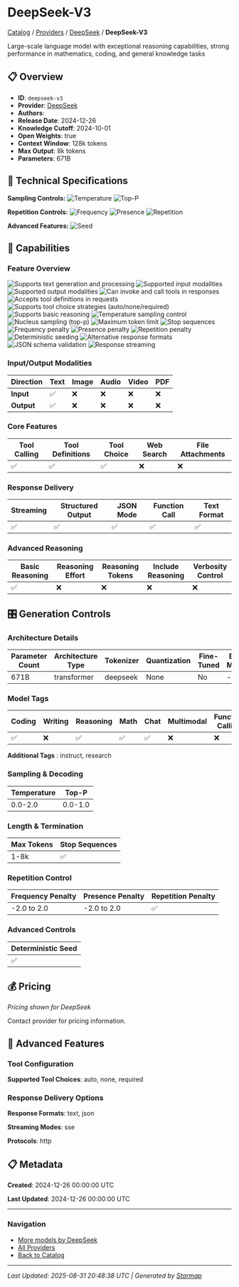 # DeepSeek-V3
  
[Catalog](../../../..) / [Providers](../../..) / [DeepSeek](../..) / **DeepSeek-V3**


Large-scale language model with exceptional reasoning capabilities,  strong performance in mathematics, coding, and general knowledge tasks

  
  
## 📋 Overview
  
- **ID**: `deepseek-v3`
- **Provider**: [DeepSeek](../)
- **Authors**: 
- **Release Date**: 2024-12-26
- **Knowledge Cutoff**: 2024-10-01
- **Open Weights**: true
- **Context Window**: 128k tokens
- **Max Output**: 8k tokens
- **Parameters**: 671B
  
## 🔬 Technical Specifications
  
**Sampling Controls:** ![Temperature](https://img.shields.io/badge/temperature-supported-red) ![Top-P](https://img.shields.io/badge/top__p-supported-red)

**Repetition Controls:** ![Frequency](https://img.shields.io/badge/frequency__penalty-supported-purple) ![Presence](https://img.shields.io/badge/presence__penalty-supported-purple) ![Repetition](https://img.shields.io/badge/repetition__penalty-supported-purple)

**Advanced Features:** ![Seed](https://img.shields.io/badge/seed-deterministic-green)
  
  
## 🎯 Capabilities
  
### Feature Overview
  
![Supports text generation and processing](https://img.shields.io/badge/text-✓-blue) ![Supported input modalities](https://img.shields.io/badge/input-text-teal) ![Supported output modalities](https://img.shields.io/badge/output-text-cyan) ![Can invoke and call tools in responses](https://img.shields.io/badge/tool__calls-✓-yellow) ![Accepts tool definitions in requests](https://img.shields.io/badge/tools-✓-yellow) ![Supports tool choice strategies (auto/none/required)](https://img.shields.io/badge/tool__choice-✓-yellow) ![Supports basic reasoning](https://img.shields.io/badge/reasoning-✓-lime) ![Temperature sampling control](https://img.shields.io/badge/temperature-core-red) ![Nucleus sampling (top-p)](https://img.shields.io/badge/top__p-core-red) ![Maximum token limit](https://img.shields.io/badge/max__tokens-core-blue) ![Stop sequences](https://img.shields.io/badge/stop-core-blue) ![Frequency penalty](https://img.shields.io/badge/frequency__penalty-core-purple) ![Presence penalty](https://img.shields.io/badge/presence__penalty-core-purple) ![Repetition penalty](https://img.shields.io/badge/repetition__penalty-advanced-purple) ![Deterministic seeding](https://img.shields.io/badge/seed-advanced-green) ![Alternative response formats](https://img.shields.io/badge/format__response-✓-cyan) ![JSON schema validation](https://img.shields.io/badge/structured__outputs-✓-cyan) ![Response streaming](https://img.shields.io/badge/streaming-✓-cyan)
  
  
### Input/Output Modalities
  
| Direction | Text | Image | Audio | Video | PDF |
|---------|---------|---------|---------|---------|---------|
| **Input** | ✅ | ❌ | ❌ | ❌ | ❌ |
| **Output** | ✅ | ❌ | ❌ | ❌ | ❌ |

  
### Core Features
  
| Tool Calling | Tool Definitions | Tool Choice | Web Search | File Attachments |
|---------|---------|---------|---------|---------|
| ✅ | ✅ | ✅ | ❌ | ❌ |

  
### Response Delivery
  
| Streaming | Structured Output | JSON Mode | Function Call | Text Format |
|---------|---------|---------|---------|---------|
| ✅ | ✅ | ✅ | ✅ | ✅ |

  
### Advanced Reasoning
  
| Basic Reasoning | Reasoning Effort | Reasoning Tokens | Include Reasoning | Verbosity Control |
|---------|---------|---------|---------|---------|
| ✅ | ❌ | ❌ | ❌ | ❌ |

  
## 🎛️ Generation Controls
  
### Architecture Details
  
| Parameter Count | Architecture Type | Tokenizer | Quantization | Fine-Tuned | Base Model |
|---------|---------|---------|---------|---------|---------|
| 671B | transformer | deepseek | None | No | - |

  
### Model Tags
  
| Coding | Writing | Reasoning | Math | Chat | Multimodal | Function Calling |
|---------|---------|---------|---------|---------|---------|---------|
| ✅ | ❌ | ✅ | ✅ | ✅ | ❌ | ❌ |

  
  
**Additional Tags**
: instruct, research
  
### Sampling & Decoding
  
| Temperature | Top-P |
|---------|---------|
| 0.0-2.0 | 0.0-1.0 |

  
### Length & Termination
  
| Max Tokens | Stop Sequences |
|---------|---------|
| 1-8k | ✅ |

  
### Repetition Control
  
| Frequency Penalty | Presence Penalty | Repetition Penalty |
|---------|---------|---------|
| -2.0 to 2.0 | -2.0 to 2.0 | ✅ |

  
### Advanced Controls
  
| Deterministic Seed |
|---------|
| ✅ |

  
## 💰 Pricing
  
*Pricing shown for DeepSeek*
  
  
Contact provider for pricing information.
  
## 🚀 Advanced Features
  
### Tool Configuration
  
**Supported Tool Choices**: auto, none, required
  
  
### Response Delivery Options
  
**Response Formats**: text, json
  
**Streaming Modes**: sse
  
**Protocols**: http
  
  
## 📋 Metadata
  
**Created**: 2024-12-26 00:00:00 UTC
  
**Last Updated**: 2024-12-26 00:00:00 UTC
  
  
---
  
  
### Navigation

- [More models by DeepSeek](../)
- [All Providers](../../../../providers)
- [Back to Catalog](../../../..)


---
_Last Updated: 2025-08-31 20:48:38 UTC | Generated by [Starmap](https://github.com/agentstation/starmap)_
